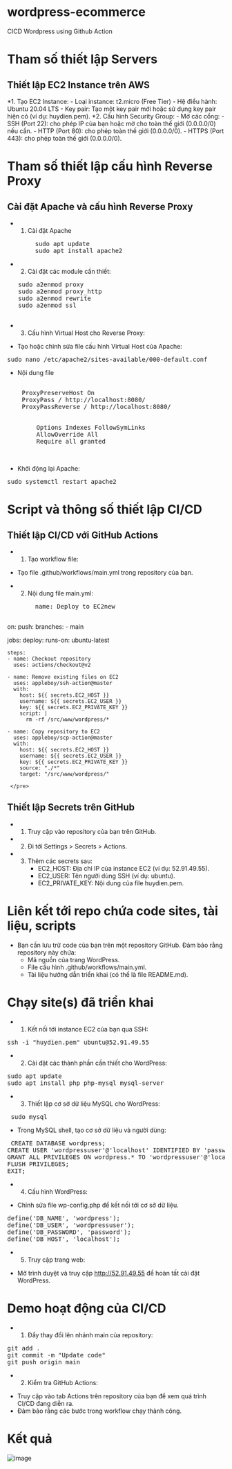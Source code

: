 # wordpress-ecommerce
CICD Wordpress using Github Action

# Tham số thiết lập Servers
## Thiết lập EC2 Instance trên AWS
*1. Tạo EC2 Instance:
    - Loại instance: t2.micro (Free Tier)
    - Hệ điều hành: Ubuntu 20.04 LTS
    - Key pair: Tạo một key pair mới hoặc sử dụng key pair hiện có (ví dụ: huydien.pem).
*2. Cấu hình Security Group:
    - Mở các cổng:
    - SSH (Port 22): cho phép IP của bạn hoặc mở cho toàn thế giới (0.0.0.0/0) nếu cần.
    - HTTP (Port 80): cho phép toàn thế giới (0.0.0.0/0).
    - HTTPS (Port 443): cho phép toàn thế giới (0.0.0.0/0).
# Tham số thiết lập cấu hình Reverse Proxy
## Cài đặt Apache và cấu hình Reverse Proxy
* 1. Cài đặt Apache
     <pre>
       sudo apt update
       sudo apt install apache2
     </pre>
* 2. Cài đặt các module cần thiết:
 <pre>
   sudo a2enmod proxy
   sudo a2enmod proxy_http
   sudo a2enmod rewrite
   sudo a2enmod ssl
 </pre>
* 3. Cấu hình Virtual Host cho Reverse Proxy:
- Tạo hoặc chỉnh sửa file cấu hình Virtual Host của Apache:
<pre>sudo nano /etc/apache2/sites-available/000-default.conf</pre>
- Nội dung file
<pre><VirtualHost *:80>
    ProxyPreserveHost On
    ProxyPass / http://localhost:8080/
    ProxyPassReverse / http://localhost:8080/

    <Directory /src/www/wordpress>
        Options Indexes FollowSymLinks
        AllowOverride All
        Require all granted
    </Directory>
</VirtualHost>
</pre>
- Khởi động lại Apache:
<pre>sudo systemctl restart apache2</pre>

# Script và thông số thiết lập CI/CD
## Thiết lập CI/CD với GitHub Actions
* 1. Tạo workflow file:
- Tạo file .github/workflows/main.yml trong repository của bạn.
* 2. Nội dung file main.yml:
     <pre>
       name: Deploy to EC2new

on:
  push:
    branches:
      - main

jobs:
  deploy:
    runs-on: ubuntu-latest

    steps:
    - name: Checkout repository
      uses: actions/checkout@v2

    - name: Remove existing files on EC2
      uses: appleboy/ssh-action@master
      with:
        host: ${{ secrets.EC2_HOST }}
        username: ${{ secrets.EC2_USER }}
        key: ${{ secrets.EC2_PRIVATE_KEY }}
        script: |
          rm -rf /src/www/wordpress/*

    - name: Copy repository to EC2
      uses: appleboy/scp-action@master
      with:
        host: ${{ secrets.EC2_HOST }}
        username: ${{ secrets.EC2_USER }}
        key: ${{ secrets.EC2_PRIVATE_KEY }}
        source: "./*"
        target: "/src/www/wordpress/"

     </pre>
## Thiết lập Secrets trên GitHub
* 1. Truy cập vào repository của bạn trên GitHub.
* 2. Đi tới Settings > Secrets > Actions.
* 3. Thêm các secrets sau:
     - EC2_HOST: Địa chỉ IP của instance EC2 (ví dụ: 52.91.49.55).
     - EC2_USER: Tên người dùng SSH (ví dụ: ubuntu).
     - EC2_PRIVATE_KEY: Nội dung của file huydien.pem.

# Liên kết tới repo chứa code sites, tài liệu, scripts
* Bạn cần lưu trữ code của bạn trên một repository GitHub. Đảm bảo rằng repository này chứa:
  - Mã nguồn của trang WordPress.
  - File cấu hình .github/workflows/main.yml.
  - Tài liệu hướng dẫn triển khai (có thể là file README.md).

# Chạy site(s) đã triển khai
* 1. Kết nối tới instance EC2 của bạn qua SSH:
<pre>ssh -i "huydien.pem" ubuntu@52.91.49.55</pre>
* 2. Cài đặt các thành phần cần thiết cho WordPress:
<pre>
sudo apt update
sudo apt install php php-mysql mysql-server
</pre>
* 3. Thiết lập cơ sở dữ liệu MySQL cho WordPress:
<pre> sudo mysql
</pre>
- Trong MySQL shell, tạo cơ sở dữ liệu và người dùng:
<pre> CREATE DATABASE wordpress;
CREATE USER 'wordpressuser'@'localhost' IDENTIFIED BY 'password';
GRANT ALL PRIVILEGES ON wordpress.* TO 'wordpressuser'@'localhost';
FLUSH PRIVILEGES;
EXIT;
</pre>
* 4. Cấu hình WordPress:
- Chỉnh sửa file wp-config.php để kết nối tới cơ sở dữ liệu.
<pre>
define('DB_NAME', 'wordpress');
define('DB_USER', 'wordpressuser');
define('DB_PASSWORD', 'password');
define('DB_HOST', 'localhost');
</pre>
* 5. Truy cập trang web:
- Mở trình duyệt và truy cập http://52.91.49.55 để hoàn tất cài đặt WordPress.

# Demo hoạt động của CI/CD
* 1. Đẩy thay đổi lên nhánh main của repository:
<pre>
git add .
git commit -m "Update code"
git push origin main
</pre>
* 2. Kiểm tra GitHub Actions:
- Truy cập vào tab Actions trên repository của bạn để xem quá trình CI/CD đang diễn ra.
- Đảm bảo rằng các bước trong workflow chạy thành công.

# Kết quả
![image](https://github.com/idiotman-2212/wordpress-ecommerce/assets/82036270/d3e6bd0e-6316-43b9-b20a-3a6fdb02e5d1)
